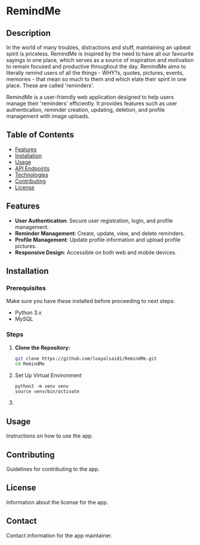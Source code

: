 # RemindMe

## Description

In the world of many troubles, distractions and stuff, maintaining an upbeat spirit is priceless. RemindMe is inspired by the need to have all our favourite sayings in one place, which serves as a source of inspiration and motivation to remain focused and productive throughout the day. RemindMe aims to literally remind users of all the things - WHY?s, quotes, pictures, events, memories - that mean so much to them and which elate their spirit in one place. These are called 'reminders'.

RemindMe is a user-friendly web application designed to help users manage their 'reminders' efficiently. It provides features such as user authentication, reminder creation, updating, deletion, and profile management with image uploads.

## Table of Contents

- [Features](#features)
- [Installation](#installation)
- [Usage](#usage)
- [API Endpoints](#api-endpoints)
- [Technologies](#technologies)
- [Contributing](#contributing)
- [License](#license)

## Features

- **User Authentication**: Secure user registration, login, and profile management.
- **Reminder Management**: Create, update, view, and delete reminders.
- **Profile Management**: Update profile information and upload profile pictures.
- **Responsive Design**: Accessible on both web and mobile devices.

## Installation

### Prerequisites
Make sure you have these installed before proceeding to next steps:

- Python 3.x
- MySQL


### Steps

1. **Clone the Repository:**
   ```bash
   git clone https://github.com/loayalsaid1/RemindMe.git
   cd RemindMe
   ```
2. Set Up Virtual Environment
    ```
    python3 -m venv venv
    source venv/bin/activate
    ```
3.


## Usage

Instructions on how to use the app.

## Contributing

Guidelines for contributing to the app.

## License

Information about the license for the app.

## Contact

Contact information for the app maintainer.
